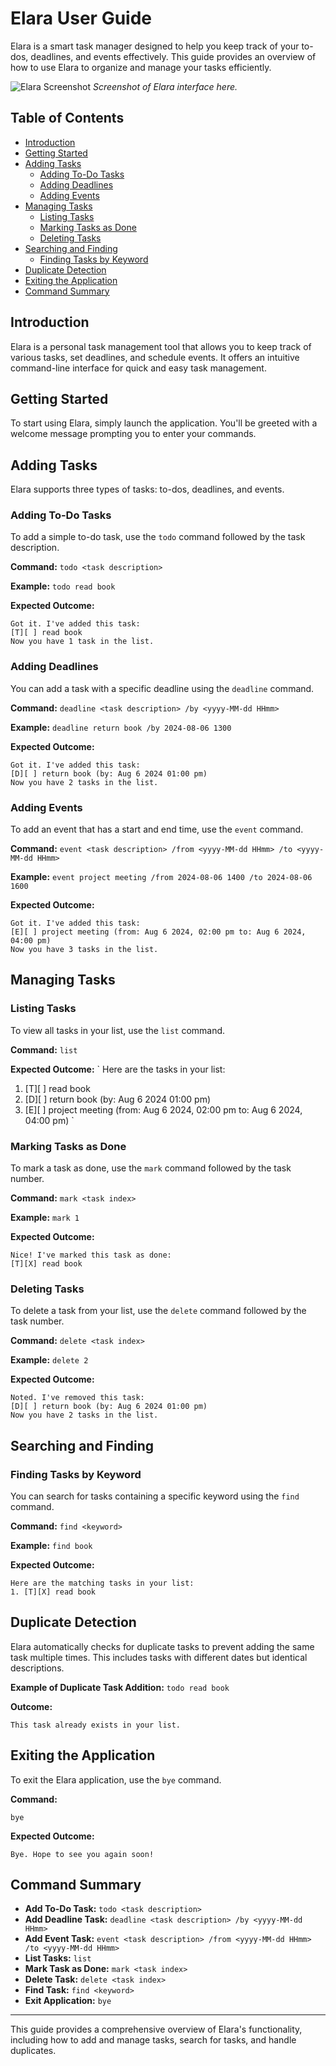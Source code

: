 # Elara User Guide

Elara is a smart task manager designed to help you keep track of your to-dos, deadlines, and events effectively. This guide provides an overview of how to use Elara to organize and manage your tasks efficiently.

![Elara Screenshot](./Ui.png) 
*Screenshot of Elara interface here.*

## Table of Contents
- [Introduction](#introduction)
- [Getting Started](#getting-started)
- [Adding Tasks](#adding-tasks)
    - [Adding To-Do Tasks](#adding-to-do-tasks)
    - [Adding Deadlines](#adding-deadlines)
    - [Adding Events](#adding-events)
- [Managing Tasks](#managing-tasks)
    - [Listing Tasks](#listing-tasks)
    - [Marking Tasks as Done](#marking-tasks-as-done)
    - [Deleting Tasks](#deleting-tasks)
- [Searching and Finding](#searching-and-finding)
    - [Finding Tasks by Keyword](#finding-tasks-by-keyword)
- [Duplicate Detection](#duplicate-detection)
- [Exiting the Application](#exiting-the-application)
- [Command Summary](#command-summary)

## Introduction

Elara is a personal task management tool that allows you to keep track of various tasks, set deadlines, and schedule events. It offers an intuitive command-line interface for quick and easy task management.

## Getting Started

To start using Elara, simply launch the application. You'll be greeted with a welcome message prompting you to enter your commands.

## Adding Tasks

Elara supports three types of tasks: to-dos, deadlines, and events.

### Adding To-Do Tasks

To add a simple to-do task, use the `todo` command followed by the task description.

**Command:**
`
todo <task description>
`

**Example:**
`
todo read book
`

**Expected Outcome:**
```
Got it. I've added this task:
[T][ ] read book
Now you have 1 task in the list.
```

### Adding Deadlines

You can add a task with a specific deadline using the `deadline` command.

**Command:**
`
deadline <task description> /by <yyyy-MM-dd HHmm>
`

**Example:**
`
deadline return book /by 2024-08-06 1300
`

**Expected Outcome:**
```
Got it. I've added this task:
[D][ ] return book (by: Aug 6 2024 01:00 pm)
Now you have 2 tasks in the list.
```

### Adding Events

To add an event that has a start and end time, use the `event` command.

**Command:**
`
event <task description> /from <yyyy-MM-dd HHmm> /to <yyyy-MM-dd HHmm>
`

**Example:**
`
event project meeting /from 2024-08-06 1400 /to 2024-08-06 1600
`

**Expected Outcome:**
```
Got it. I've added this task:
[E][ ] project meeting (from: Aug 6 2024, 02:00 pm to: Aug 6 2024, 04:00 pm)
Now you have 3 tasks in the list.
```

## Managing Tasks

### Listing Tasks

To view all tasks in your list, use the `list` command.

**Command:**
`
list
`

**Expected Outcome:**
`
Here are the tasks in your list:
1. [T][ ] read book
2. [D][ ] return book (by: Aug 6 2024 01:00 pm)
3. [E][ ] project meeting (from: Aug 6 2024, 02:00 pm to: Aug 6 2024, 04:00 pm)
`

### Marking Tasks as Done

To mark a task as done, use the `mark` command followed by the task number.

**Command:**
`
mark <task index>
`

**Example:**
`
mark 1
`

**Expected Outcome:**
```
Nice! I've marked this task as done:
[T][X] read book
```

### Deleting Tasks

To delete a task from your list, use the `delete` command followed by the task number.

**Command:**
`
delete <task index>
`

**Example:**
`
delete 2
`

**Expected Outcome:**
```
Noted. I've removed this task:
[D][ ] return book (by: Aug 6 2024 01:00 pm)
Now you have 2 tasks in the list.
```

## Searching and Finding

### Finding Tasks by Keyword

You can search for tasks containing a specific keyword using the `find` command.

**Command:**
`
find <keyword>
`

**Example:**
`
find book
`

**Expected Outcome:**
```
Here are the matching tasks in your list:
1. [T][X] read book
```

## Duplicate Detection

Elara automatically checks for duplicate tasks to prevent adding the same task multiple times. This includes tasks with different dates but identical descriptions.

**Example of Duplicate Task Addition:**
`
todo read book
`

**Outcome:**
```
This task already exists in your list.
```

## Exiting the Application

To exit the Elara application, use the `bye` command.

**Command:**
```
bye
```

**Expected Outcome:**
```
Bye. Hope to see you again soon!
```

## Command Summary

- **Add To-Do Task:** `todo <task description>`
- **Add Deadline Task:** `deadline <task description> /by <yyyy-MM-dd HHmm>`
- **Add Event Task:** `event <task description> /from <yyyy-MM-dd HHmm> /to <yyyy-MM-dd HHmm>`
- **List Tasks:** `list`
- **Mark Task as Done:** `mark <task index>`
- **Delete Task:** `delete <task index>`
- **Find Task:** `find <keyword>`
- **Exit Application:** `bye`

---

This guide provides a comprehensive overview of Elara's functionality, including how to add and manage tasks, search for tasks, and handle duplicates.